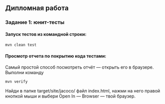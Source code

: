 ## Дипломная работа
### Задание 1: юнит-тесты


#### Запуск тестов из командной строки:
```bash
mvn clean test
```

#### Просмотр отчета по покрытию кода тестами:
Самый простой способ посмотреть отчёт — открыть его в браузере. 
Выполни команду 
```bash
mvn verify
```
Найди в папке target/site/jacoco/ файл index.html, 
нажми на него правой кнопкой мыши и выбери Open In — Browser — твой браузер.
